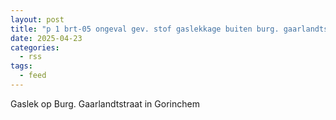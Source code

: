 ```yaml
---
layout: post
title: "p 1 brt-05 ongeval gev. stof gaslekkage buiten burg. gaarlandtstraat gorinchem 189493 188132"
date: 2025-04-23
categories: 
  - rss
tags: 
  - feed
---
```


Gaslek op Burg. Gaarlandtstraat in Gorinchem
